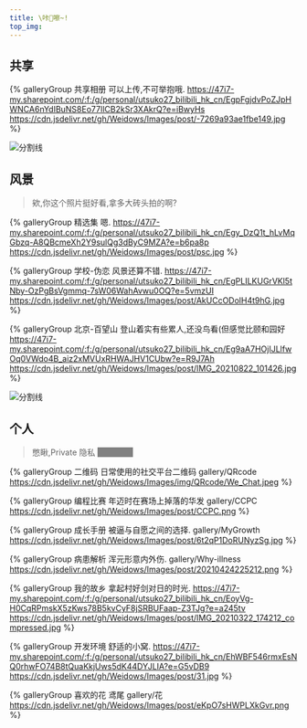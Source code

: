 ```yaml
---
title: \咔📸嚓~!
top_img:
---
```


<!--
 * @Author: Weidows
 * @Date: 2020-08-27 11:23:35
 * @LastEditors: Weidows
 * @LastEditTime: 2022-02-11 03:51:41
 * @FilePath: \Blog-private\source\gallery\index.md
-->

## 共享

<div class="gallery-group-main">

{% galleryGroup 共享相册 可以上传,不可举抱哦. https://47i7-my.sharepoint.com/:f:/g/personal/utsuko27_bilibili_hk_cn/EgpFgjdvPoZJpHWNCA6nYdIBuNS8Eo77IlCB2kSr3XAkrQ?e=iBwyHs https://cdn.jsdelivr.net/gh/Weidows/Images/post/-7269a93ae1fbe149.jpg %}

</div>

![分割线](https://cdn.jsdelivr.net/gh/Weidows/Images/img/divider.png)

## 风景

> 欸,你这个照片挺好看,拿多大砖头拍的啊?

<div class="gallery-group-main">

{% galleryGroup 精选集 嗯. https://47i7-my.sharepoint.com/:f:/g/personal/utsuko27_bilibili_hk_cn/Egy_DzQ1t_hLvMqGbzq-A8QBcmeXh2Y9sulQg3dByC9MZA?e=b6pa8p https://cdn.jsdelivr.net/gh/Weidows/Images/post/psc.jpg %}

{% galleryGroup 学校-伪恋 风景还算不错. https://47i7-my.sharepoint.com/:f:/g/personal/utsuko27_bilibili_hk_cn/EgPLILKUGrVKl5tNby-OzPgBsVgmmq-7sW06WahAvwu0OQ?e=5vmzUI https://cdn.jsdelivr.net/gh/Weidows/Images/post/AkUCcODolH4t9hG.jpg %}

{% galleryGroup 北京-百望山 登山着实有些累人,还没鸟看(但感觉比颐和园好 https://47i7-my.sharepoint.com/:f:/g/personal/utsuko27_bilibili_hk_cn/Eg9aA7HOjIJLlfwOq0VWdo4B_aiz2xMVUxRHWAJHV1CUbw?e=R9J7Ah https://cdn.jsdelivr.net/gh/Weidows/Images/post/IMG_20210822_101426.jpg %}

</div>

![分割线](https://cdn.jsdelivr.net/gh/Weidows/Images/img/divider.png)

## 个人

> 憋瞅,Private 隐私 <span style="background: grey; color: grey" onmouseout="this.style.background='grey';this.style.color='grey'" onmouseover="this.style=''">密码2333</span>

<div class="gallery-group-main">

{% galleryGroup 二维码 日常使用的社交平台二维码 gallery/QRcode https://cdn.jsdelivr.net/gh/Weidows/Images/img/QRcode/We_Chat.jpeg %}

{% galleryGroup 编程比赛 年迈时在赛场上掉落的华发 gallery/CCPC https://cdn.jsdelivr.net/gh/Weidows/Images/post/CCPC.png %}

{% galleryGroup 成长手册 被逼与自愿之间的选择. gallery/MyGrowth https://cdn.jsdelivr.net/gh/Weidows/Images/post/6t2qP1DoRUNyzSg.jpg %}

{% galleryGroup 病患解析 浑元形意内外伤. gallery/Why-illness https://cdn.jsdelivr.net/gh/Weidows/Images/post/20210424225212.png %}

{% galleryGroup 我的故乡 拿起村好剑对日的时光. https://47i7-my.sharepoint.com/:f:/g/personal/utsuko27_bilibili_hk_cn/EoyVg-H0CqRPmskX5zKws78B5kvCyF8jSRBUFaap-Z3TJg?e=a245tv https://cdn.jsdelivr.net/gh/Weidows/Images/post/IMG_20210322_174212_compressed.jpg %}

{% galleryGroup 开发环境 舒适的小窝. https://47i7-my.sharepoint.com/:f:/g/personal/utsuko27_bilibili_hk_cn/EhWBF546rmxEsNQ0rhwFO74B8tQuaKkjUws5dK44DYJLIA?e=G5vDB9 https://cdn.jsdelivr.net/gh/Weidows/Images/post/31.jpg %}

{% galleryGroup 喜欢的花 鸢尾 gallery/花 https://cdn.jsdelivr.net/gh/Weidows/Images/post/eKpO7sHWPLXkGvr.png %}

</div>
